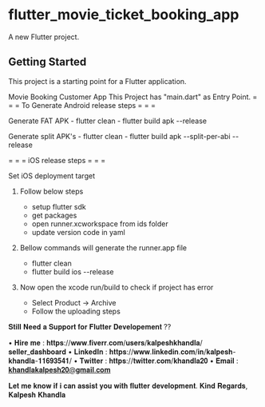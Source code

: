 # flutter_movie_ticket_booking_app

A new Flutter project.

## Getting Started

This project is a starting point for a Flutter application.

Movie Booking Customer App 
This Project has "main.dart" as Entry Point. 
= = = To Generate Android release steps = = =

Generate FAT APK
    - flutter clean
    - flutter build apk --release

Generate split APK's
    - flutter clean
    - flutter build apk --split-per-abi --release 

= = = iOS release steps = = =

Set iOS deployment target

1. Follow below steps
    - setup flutter sdk
    - get packages
    - open runner.xcworkspace from ids folder
    - update version code in yaml

2. Bellow commands will generate the runner.app file
    - flutter clean
    - flutter build ios --release

3. Now open the xcode run/build to check if project has error
    - Select Product -> Archive
   - Follow the uploading steps



𝐒𝐭𝐢𝐥𝐥 𝐍𝐞𝐞𝐝 𝐚 𝐒𝐮𝐩𝐩𝐨𝐫𝐭 𝐟𝐨𝐫 𝐅𝐥𝐮𝐭𝐭𝐞𝐫 𝐃𝐞𝐯𝐞𝐥𝐨𝐩𝐞𝐦𝐞𝐧𝐭 ??


•	𝐇𝐢𝐫𝐞 𝐦𝐞 : 𝐡𝐭𝐭𝐩𝐬://𝐰𝐰𝐰.𝐟𝐢𝐯𝐞𝐫𝐫.𝐜𝐨𝐦/𝐮𝐬𝐞𝐫𝐬/𝐤𝐚𝐥𝐩𝐞𝐬𝐡𝐤𝐡𝐚𝐧𝐝𝐥𝐚/𝐬𝐞𝐥𝐥𝐞𝐫_𝐝𝐚𝐬𝐡𝐛𝐨𝐚𝐫𝐝
•	𝐋𝐢𝐧𝐤𝐞𝐝𝐈𝐧 : 𝐡𝐭𝐭𝐩𝐬://𝐰𝐰𝐰.𝐥𝐢𝐧𝐤𝐞𝐝𝐢𝐧.𝐜𝐨𝐦/𝐢𝐧/𝐤𝐚𝐥𝐩𝐞𝐬𝐡-𝐤𝐡𝐚𝐧𝐝𝐥𝐚-𝟏𝟏𝟔𝟗𝟑𝟓𝟒𝟏/
•	𝐓𝐰𝐢𝐭𝐭𝐞𝐫  : 𝐡𝐭𝐭𝐩𝐬://𝐭𝐰𝐢𝐭𝐭𝐞𝐫.𝐜𝐨𝐦/𝐤𝐡𝐚𝐧𝐝𝐥𝐚𝟐𝟎 
•	𝐄𝐦𝐚𝐢𝐥   : 𝐤𝐡𝐚𝐧𝐝𝐥𝐚𝐤𝐚𝐥𝐩𝐞𝐬𝐡𝟐𝟎@𝐠𝐦𝐚𝐢𝐥.𝐜𝐨𝐦

  𝐋𝐞𝐭 𝐦𝐞 𝐤𝐧𝐨𝐰 𝐢𝐟 𝐢 𝐜𝐚𝐧 𝐚𝐬𝐬𝐢𝐬𝐭 𝐲𝐨𝐮 𝐰𝐢𝐭𝐡 𝐟𝐥𝐮𝐭𝐭𝐞𝐫 𝐝𝐞𝐯𝐞𝐥𝐨𝐩𝐦𝐞𝐧𝐭.
  𝐊𝐢𝐧𝐝 𝐑𝐞𝐠𝐚𝐫𝐝𝐬,
  𝐊𝐚𝐥𝐩𝐞𝐬𝐡 𝐊𝐡𝐚𝐧𝐝𝐥𝐚

